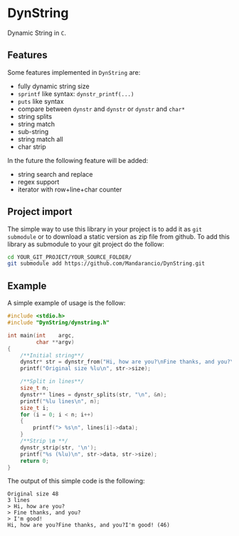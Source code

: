 # DynString
Dynamic String in `C`.

## Features

Some features implemented in `DynString` are:

  * fully dynamic string size
  * `sprintf` like syntax: `dynstr_printf(...)`
  * `puts` like syntax
  * compare between `dynstr` and `dynstr` or `dynstr` and `char*`
  * string splits
  * string match
  * sub-string
  * string match all
  * char strip

In the  future the following feature will be added:

  * string search and replace
  * regex support
  * iterator with row+line+char counter

## Project import

The simple way to use this library in your project is to add it as `git submodule` or to download a static version as zip file from github.
To add this library as submodule to your git project do the follow:

```bash
cd YOUR_GIT_PROJECT/YOUR_SOURCE_FOLDER/
git submodule add https://github.com/Mandarancio/DynString.git
```

## Example

A simple example of usage is the follow:

```c
#include <stdio.h>
#include "DynString/dynstring.h"

int main(int    argc,
         char **argv)
{
	/**Initial string**/
	dynstr* str = dynstr_from("Hi, how are you?\nFine thanks, and you?\nI'm good!");
	printf("Original size %lu\n", str->size);

	/**Split in lines**/
	size_t n;
	dynstr** lines = dynstr_splits(str, "\n", &n);
	printf("%lu lines\n", n);
	size_t i;
	for (i = 0; i < n; i++)
	{
    	printf("> %s\n", lines[i]->data);
	}
	/**Strip \n **/
	dynstr_strip(str, '\n');
	printf("%s (%lu)\n", str->data, str->size);
	return 0;
}
```

The output of this simple code is the following:

```
Original size 48
3 lines
> Hi, how are you?
> Fine thanks, and you?
> I'm good!
Hi, how are you?Fine thanks, and you?I'm good! (46)

```
